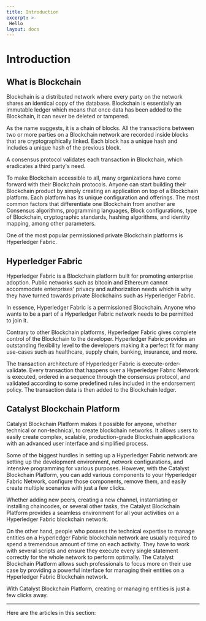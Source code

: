 ```yaml
---
title: Introduction
excerpt: >-
 Hello
layout: docs
---
```


# Introduction

## **What is Blockchain**

Blockchain is a distributed network where every party on the network shares an identical copy of the database. Blockchain is essentially an immutable ledger which means that once data has been added to the Blockchain, it can never be deleted or tampered.

As the name suggests, it is a chain of blocks. All the transactions between two or more parties on a Blockchain network are recorded inside blocks that are cryptographically linked. Each block has a unique hash and includes a unique hash of the previous block.

A consensus protocol validates each transaction in Blockchain, which eradicates a third party's need.

To make Blockchain accessible to all, many organizations have come forward with their Blockchain protocols. Anyone can start building their Blockchain product by simply creating an application on top of a Blockchain platform. Each platform has its unique configuration and offerings. The most common factors that differentiate one Blockchain from another are Consensus algorithms, programming languages, Block configurations, type of Blockchain, cryptographic standards, hashing algorithms, and identity mapping, among other parameters.

One of the most popular permissioned private Blockchain platforms is Hyperledger Fabric.

## **Hyperledger Fabric**

Hyperledger Fabric is a Blockchain platform built for promoting enterprise adoption. Public networks such as bitcoin and Ethereum cannot accommodate enterprises' privacy and authorization needs which is why they have turned towards private Blockchains such as Hyperledger Fabric.

In essence, Hyperledger Fabric is a permissioned Blockchain. Anyone who wants to be a part of a Hyperledger Fabric network needs to be permitted to join it.

Contrary to other Blockchain platforms, Hyperledger Fabric gives complete control of the Blockchain to the developer. Hyperledger Fabric provides an outstanding flexibility level to the developers making it a perfect fit for many use-cases such as healthcare, supply chain, banking, insurance, and more.

The transaction architecture of Hyperledger Fabric is execute-order-validate. Every transaction that happens over a Hyperledger Fabric Network is executed, ordered in a sequence through the consensus protocol, and validated according to some predefined rules included in the endorsement policy. The transaction data is then added to the Blockchain ledger.

## **Catalyst Blockchain Platform**

Catalyst Blockchain Platform makes it possible for anyone, whether technical or non-technical, to create blockchain networks. It allows users to easily create complex, scalable, production-grade Blockchain applications with an advanced user interface and simplified process.

Some of the biggest hurdles in setting up a Hyperledger Fabric network are setting up the development environment, network configurations, and intensive programming for various purposes. However, with the Catalyst Blockchain Platform, you can add various components to your Hyperledger Fabric Network, configure those components, remove them, and easily create multiple scenarios with just a few clicks.

Whether adding new peers, creating a new channel, instantiating or installing chaincodes, or several other tasks, the Catalyst Blockchain Platform provides a seamless environment for all your activities on a Hyperledger Fabric blockchain network.

On the other hand, people who possess the technical expertise to manage entities on a Hyperledger Fabric blockchain network are usually required to spend a tremendous amount of time on each activity. They have to work with several scripts and ensure they execute every single statement correctly for the whole network to perform optimally. The Catalyst Blockchain Platform allows such professionals to focus more on their use case by providing a powerful interface for managing their entities on a Hyperledger Fabric Blockchain network.

With Catalyst Blockchain Platform, creating or managing entities is just a few clicks away.


***

Here are the articles in this section:
